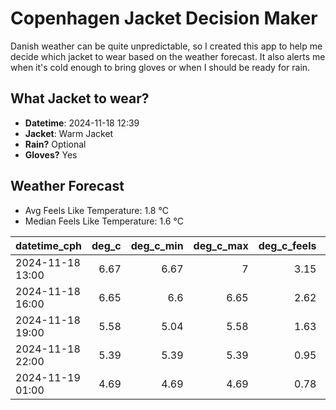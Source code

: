 
# Copenhagen Jacket Decision Maker

Danish weather can be quite unpredictable, so I created this app to help me decide which jacket to wear based on the weather forecast. 
It also alerts me when it's cold enough to bring gloves or when I should be ready for rain.

## What Jacket to wear?

- **Datetime**: 2024-11-18 12:39
- **Jacket**: Warm Jacket
- **Rain?** Optional
- **Gloves?** Yes

## Weather Forecast
- Avg Feels Like Temperature: 1.8 °C
- Median Feels Like Temperature: 1.6 °C

| datetime_cph     |   deg_c |   deg_c_min |   deg_c_max |   deg_c_feels | weather   | wind   | rain   |
|:-----------------|--------:|------------:|------------:|--------------:|:----------|:-------|:-------|
| 2024-11-18 13:00 |    6.67 |        6.67 |        7    |          3.15 | Rain      | Medium | Low    |
| 2024-11-18 16:00 |    6.65 |        6.6  |        6.65 |          2.62 | Rain      | High   | Low    |
| 2024-11-18 19:00 |    5.58 |        5.04 |        5.58 |          1.63 | Clouds    | Medium | None   |
| 2024-11-18 22:00 |    5.39 |        5.39 |        5.39 |          0.95 | Clear     | High   | None   |
| 2024-11-19 01:00 |    4.69 |        4.69 |        4.69 |          0.78 | Clear     | Medium | None   |
        